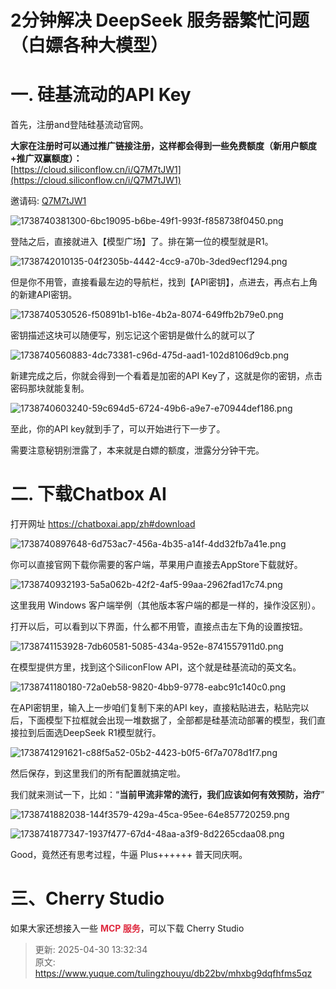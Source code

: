 # 2分钟解决 DeepSeek 服务器繁忙问题（白嫖各种大模型）

# 一. 硅基流动的API Key
<font style="color:rgba(0, 0, 0, 0.9);">首先，注册and登陆硅基流动官网。</font>

**<font style="color:rgba(0, 0, 0, 0.9);">大家在注册时可以通过推广链接注册，这样都会得到一些免费额度（新用户额度+推广双赢额度）：</font>**<font style="color:rgba(0, 0, 0, 0.9);">  
</font>[https://cloud.siliconflow.cn/i/Q7M7tJW1](https://cloud.siliconflow.cn/i/Q7M7tJW1)

邀请码: [Q7M7tJW1](https://cloud.siliconflow.cn/i/Q7M7tJW1)

![1738740381300-6bc19095-b6be-49f1-993f-f858738f0450.png](./img/09GV11qRjPED-JZ-/1738740381300-6bc19095-b6be-49f1-993f-f858738f0450-993847.png)

<font style="color:rgba(0, 0, 0, 0.9);">登陆之后，直接就进入【模型广场】了。排在第一位的模型就是R1。</font>

![1738742010135-04f2305b-4442-4cc9-a70b-3ded9ecf1294.png](./img/09GV11qRjPED-JZ-/1738742010135-04f2305b-4442-4cc9-a70b-3ded9ecf1294-619377.png)

<font style="color:rgba(0, 0, 0, 0.9);">但是你不用管，直接看最左边的导航栏，找到【API密钥】，点进去，再点右上角的新建API密钥。</font>

![1738740530526-f50891b1-b16e-4b2a-8074-649ffb2b79e0.png](./img/09GV11qRjPED-JZ-/1738740530526-f50891b1-b16e-4b2a-8074-649ffb2b79e0-635244.png)

<font style="color:rgba(0, 0, 0, 0.9);">密钥描述这块可以随便写，别忘记这个密钥是做什么的就可以了</font>

![1738740560883-4dc73381-c96d-475d-aad1-102d8106d9cb.png](./img/09GV11qRjPED-JZ-/1738740560883-4dc73381-c96d-475d-aad1-102d8106d9cb-278694.png)

<font style="color:rgba(0, 0, 0, 0.9);">新建完成之后，你就会得到一个看着是加密的API Key了，这就是你的密钥，点击密码那块就能复制。</font>

![1738740603240-59c694d5-6724-49b6-a9e7-e70944def186.png](./img/09GV11qRjPED-JZ-/1738740603240-59c694d5-6724-49b6-a9e7-e70944def186-316089.png)

<font style="color:rgba(0, 0, 0, 0.9);">至此，你的API key就到手了，可以开始进行下一步了。</font>

<font style="color:rgba(0, 0, 0, 0.9);">需要注意秘钥别泄露了，本来就是白嫖的额度，泄露分分钟干完。</font>

# 二. 下载Chatbox AI
<font style="color:rgba(0, 0, 0, 0.9);">打开网址  https://chatboxai.app/zh#download</font>

![1738740897648-6d753ac7-456a-4b35-a14f-4dd32fb7a41e.png](./img/09GV11qRjPED-JZ-/1738740897648-6d753ac7-456a-4b35-a14f-4dd32fb7a41e-195948.png)

<font style="color:rgba(0, 0, 0, 0.9);">你可以直接官网下载你需要的客户端，苹果用户直接去AppStore下载就好。</font>

![1738740932193-5a5a062b-42f2-4af5-99aa-2962fad17c74.png](./img/09GV11qRjPED-JZ-/1738740932193-5a5a062b-42f2-4af5-99aa-2962fad17c74-673889.png)

<font style="color:rgba(0, 0, 0, 0.9);">这里我用 Windows 客户端举例（其他版本客户端的都是一样的，操作没区别）。</font>

<font style="color:rgba(0, 0, 0, 0.9);">打开以后，可以看到以下界面，什么都不用管，直接点击左下角的设置按钮。</font>

![1738741153928-7db60581-5085-434a-952e-8741557911d0.png](./img/09GV11qRjPED-JZ-/1738741153928-7db60581-5085-434a-952e-8741557911d0-842002.png)

<font style="color:rgba(0, 0, 0, 0.9);">在模型提供方里，找到这个SiliconFlow API，这个就是硅基流动的英文名。</font>

![1738741180180-72a0eb58-9820-4bb9-9778-eabc91c140c0.png](./img/09GV11qRjPED-JZ-/1738741180180-72a0eb58-9820-4bb9-9778-eabc91c140c0-795873.png)

<font style="color:rgba(0, 0, 0, 0.9);">在API密钥里，输入上一步咱们复制下来的API key，直接粘贴进去，粘贴完以后，下面模型下拉框就会出现一堆数据了，全部都是硅基流动部署的模型，我们直接拉到后面选DeepSeek R1模型就行。</font>

![1738741291621-c88f5a52-05b2-4423-b0f5-6f7a7078d1f7.png](./img/09GV11qRjPED-JZ-/1738741291621-c88f5a52-05b2-4423-b0f5-6f7a7078d1f7-194360.png)

<font style="color:rgba(0, 0, 0, 0.9);">然后保存，到这里我们的所有配置就搞定啦。</font>

<font style="color:rgba(0, 0, 0, 0.9);">我们就来测试一下，比如：“</font>**<font style="color:rgba(0, 0, 0, 0.87);">当前甲流非常的流行，我们应该如何有效预防，治疗</font>**<font style="color:rgba(0, 0, 0, 0.9);">”</font>

![1738741882038-144f3579-429a-45ca-95ee-64e857720259.png](./img/09GV11qRjPED-JZ-/1738741882038-144f3579-429a-45ca-95ee-64e857720259-240498.png)

![1738741877347-1937f477-67d4-48aa-a3f9-8d2265cdaa08.png](./img/09GV11qRjPED-JZ-/1738741877347-1937f477-67d4-48aa-a3f9-8d2265cdaa08-841013.png)

<font style="color:rgba(0, 0, 0, 0.9);">Good，竟然还有思考过程，牛逼 Plus++++++ 普天同庆啊。</font>

# <font style="color:rgba(0, 0, 0, 0.9);">三、Cherry Studio</font>
<font style="color:rgba(0, 0, 0, 0.9);">如果大家还想接入一些 </font>**<font style="color:#DF2A3F;">MCP 服务</font>**<font style="color:rgba(0, 0, 0, 0.9);">，可以下载 Cherry Studio</font>



> 更新: 2025-04-30 13:32:34  
> 原文: <https://www.yuque.com/tulingzhouyu/db22bv/mhxbg9dqfhfms5qz>